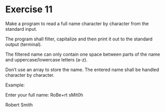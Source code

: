 # Exercise 11

Make a program to read a full name character by character from the standard input.

The program shall filter, capitalize and then print it out to the standard output (terminal). 

The filtered name can only contain one space between parts of the name and uppercase/lowercase letters (a-z).

Don’t use an array to store the name. The entered name shall be handled character by character.

 

Example:

Enter your full name: RoBe+rt   sMit0h

Robert Smith 